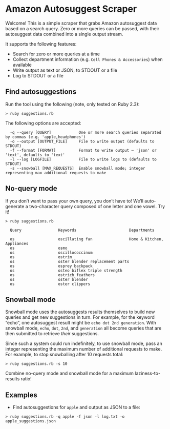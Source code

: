 # Amazon Autosuggest Scraper

Welcome! This is a simple scraper that grabs Amazon autosuggest data based on a search query. Zero or more queries can be passed, with their autosuggest data combined into a single output stream.

It supports the following features:

* Search for zero or more queries at a time
* Collect department information (e.g. `Cell Phones & Accessories`) when available
* Write output as text or JSON, to STDOUT or a file
* Log to STDOUT or a file

## Find autosuggestions

Run the tool using the following (note, only tested on Ruby 2.3):

```
> ruby suggestions.rb
```

The following options are accepted:

```
  -q --query [QUERY]            One or more search queries separated by commas (e.g. 'apple,headphones')
  -o --output [OUTPUT_FILE]     File to write output (defaults to STDOUT)
  -f --format [FORMAT]          Format to write output – 'json' or 'text', defaults to 'text'
  -l --log [LOGFILE]            File to write logs to (defaults to STDOUT)
  -s --snowball [MAX_REQUESTS]  Enable snowball mode; integer representing max additional requests to make
```

## No-query mode

If you don’t want to pass your own query, you don’t have to! We’ll auto-generate a two-character query composed of one letter and one vowel. Try it!

```
> ruby suggestions.rb

  Query                Keywords                       Departments

  os                   oscillating fan                Home & Kitchen, Appliances
  os                   osmo
  os                   oscillococcinum
  os                   ostrim
  os                   oster blender replacement parts
  os                   osprey backpack
  os                   osteo biflex triple strength
  os                   ostrich feathers
  os                   oster blender
  os                   oster clippers
```

## Snowball mode
Snowball mode uses the autosuggests results themselves to build new queries and get new suggestions in turn. For example, for the keyword “echo”, one autosuggest result might be `echo dot 2nd generation`. With snowball mode, `echo`, `dot`, `2nd`, and `generation` all become queries that are then submitted to retrieve *their* suggestions.

Since such a system could run indefinitely, to use snowball mode, pass an integer representing the maximum number of additional requests to make. For example, to stop snowballing after 10 requests total:

```
> ruby suggestions.rb -s 10
```

Combine no-query mode and snowball mode for a maximum laziness-to-results ratio!

## Examples

* Find autosuggestions for `apple` and output as JSON to a file:

```
> ruby suggestions.rb -q apple -f json -l log.txt -o apple_suggestions.json
```
